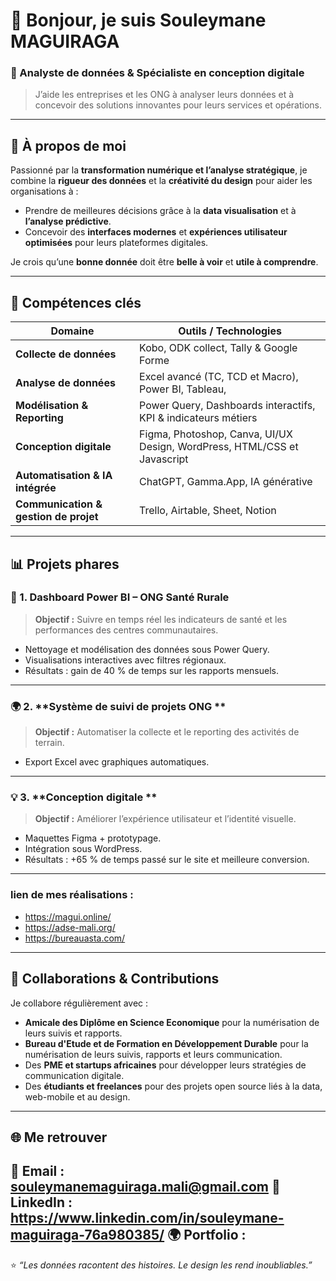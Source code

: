 # 👋 Bonjour, je suis Souleymane MAGUIRAGA  
### 🎯 Analyste de données & Spécialiste en conception digitale  
> J’aide les entreprises et les ONG à analyser leurs données et à concevoir des solutions innovantes pour leurs services et opérations.

---

## 🚀 À propos de moi

Passionné par la **transformation numérique et l’analyse stratégique**, je combine la **rigueur des données** et la **créativité du design** pour aider les organisations à :
- Prendre de meilleures décisions grâce à la **data visualisation** et à **l’analyse prédictive**.  
- Concevoir des **interfaces modernes** et **expériences utilisateur optimisées** pour leurs plateformes digitales.  

Je crois qu’une **bonne donnée** doit être **belle à voir** et **utile à comprendre**.

---

## 🧠 Compétences clés

| Domaine | Outils / Technologies |
|----------|----------------------|
| **Collecte de données** | Kobo, ODK collect, Tally & Google Forme |
| **Analyse de données** | Excel avancé (TC, TCD et Macro), Power BI, Tableau,|
| **Modélisation & Reporting** | Power Query, Dashboards interactifs, KPI & indicateurs métiers |
| **Conception digitale** | Figma, Photoshop, Canva, UI/UX Design, WordPress, HTML/CSS et Javascript |
| **Automatisation & IA intégrée** | ChatGPT, Gamma.App, IA générative |
| **Communication & gestion de projet** | Trello, Airtable, Sheet, Notion|
---

## 📊 Projets phares
### 🧩 1. **Dashboard Power BI – ONG Santé Rurale**
> **Objectif :** Suivre en temps réel les indicateurs de santé et les performances des centres communautaires.  
- Nettoyage et modélisation des données sous Power Query.  
- Visualisations interactives avec filtres régionaux.  
- Résultats : gain de 40 % de temps sur les rapports mensuels.  
---
### 🌍 2. **Système de suivi de projets ONG **
> **Objectif :** Automatiser la collecte et le reporting des activités de terrain.  
- Export Excel avec graphiques automatiques.  
---
### 💡 3. **Conception digitale **
> **Objectif :** Améliorer l’expérience utilisateur et l’identité visuelle.  
- Maquettes Figma + prototypage.  
- Intégration sous WordPress.  
- Résultats : +65 % de temps passé sur le site et meilleure conversion.  
---
### lien de mes réalisations :
- https://magui.online/
- https://adse-mali.org/
- https://bureauasta.com/
---
## 🤝 Collaborations & Contributions
Je collabore régulièrement avec :
- **Amicale des Diplôme en Science Economique** pour la numérisation de leurs suivis et rapports.  
- **Bureau d'Etude et de Formation en Développement Durable** pour la numérisation de leurs suivis, rapports et leurs communication.
- Des **PME et startups africaines** pour développer leurs stratégies de communication digitale.  
- Des **étudiants et freelances** pour des projets open source liés à la data, web-mobile et au design.

---

## 🌐 Me retrouver
📩 **Email :** souleymanemaguiraga.mali@gmail.com
💼 **LinkedIn :** https://www.linkedin.com/in/souleymane-maguiraga-76a980385/
🌍 **Portfolio :** 
---

⭐ *“Les données racontent des histoires. Le design les rend inoubliables.”*
